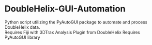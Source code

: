# DoubleHelix-GUI-Automation
Python script utilizing the PyAutoGUI package to automate and process DoubleHelix data.  
Requires Fiji with 3DTrax Analysis Plugin from DoubleHelix 
Requires PyAutoGUI library
